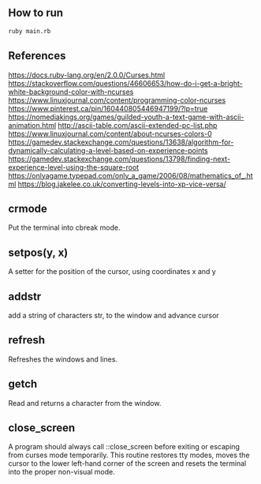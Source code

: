 ## How to run

```sh
ruby main.rb
```

## References
https://docs.ruby-lang.org/en/2.0.0/Curses.html
https://stackoverflow.com/questions/46606653/how-do-i-get-a-bright-white-background-color-with-ncurses
https://www.linuxjournal.com/content/programming-color-ncurses
https://www.pinterest.ca/pin/160440805446947199/?lp=true
https://nomediakings.org/games/guilded-youth-a-text-game-with-ascii-animation.html
http://ascii-table.com/ascii-extended-pc-list.php
https://www.linuxjournal.com/content/about-ncurses-colors-0
https://gamedev.stackexchange.com/questions/13638/algorithm-for-dynamically-calculating-a-level-based-on-experience-points
https://gamedev.stackexchange.com/questions/13798/finding-next-experience-level-using-the-square-root
https://onlyagame.typepad.com/only_a_game/2006/08/mathematics_of_.html
https://blog.jakelee.co.uk/converting-levels-into-xp-vice-versa/

## crmode
Put the terminal into cbreak mode.

## setpos(y, x)
A setter for the position of the cursor, using coordinates x and y

## addstr
add a string of characters str, to the window and advance cursor

## refresh
Refreshes the windows and lines.

## getch
Read and returns a character from the window.

## close_screen

A program should always call ::close_screen before exiting or escaping from curses mode temporarily. This routine restores tty modes, moves the cursor to the lower left-hand corner of the screen and resets the terminal into the proper non-visual mode.
